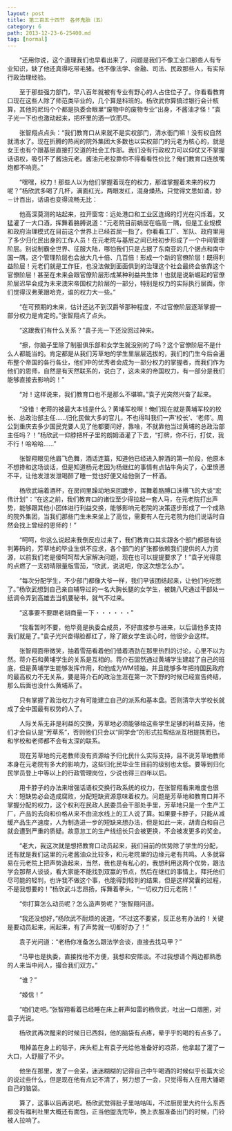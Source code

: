 ```yaml
---
layout: post
title: 第二百五十四节　各怀鬼胎（五）
category: 6
path: 2013-12-23-6-25400.md
tag: [normal]
---
```


　　“还用你说，这个道理我们也早看出来了，问题是我们不像工业口那些人有专业知识，缺了他还真得吃带毛猪。也不像法学、金融、司法、民政那些人，有实际行政治理经验。

　　至于那些强力部门，早八百年就被有专业有野心的人占住位子了。你看看教育口现在这些人除了师范类毕业的，几个算是科班的。杨欣武你算搞过银行会计核算，其他的尼玛个个都是执委会眼里“废物中的废物专业”出身，不酱油才怪！”袁子光一下也也激动起来，把杯里的酒一饮而尽。

　　张智翔点点头：“我们教育口从来就不是实权部门，清水衙门嘛！没有权自然就清水了。现在折腾的热闹的院外集团大多数也以实权部门的元老为核心的，就是女王也有个跟基层直接打交道的社会工作部。我们没有行政权力可以仰仗又不掌握话语权，吸引不了酱油元老。酱油元老投靠你不得看看性价比？俺们教育口连放嘴炮都不响亮。”

　　“嘿嘿，权力！那些人以为他们掌握着现在的权力，那谁掌握着未来的权力呢？”杨欣武多喝了几杯，满面红光，两眼发红，混身燥热，只觉得文思如涌，妙－计百出，话语也变得流畅无比：

　　他高深莫测的站起来，拉开窗帘：远处港口和工业区连绵的灯光在闪烁着。又猛灌了一大口酒，挥舞着胳膊说道：“元老院目前蜗居在临高一隅，但是工业规模和政府治理模式在目前这个世界上已经首屈一指了。你看看工厂、军队、政府里用了多少归化民出身的工作人员！在元老院与基层之间已经初步形成了一个中间管理阶层。别说制霸全世界、征服大陆，哪怕我们只是占据了东南亚的几个据点和南中国一隅，这个管理阶层也会放大几十倍、几百倍！形成一个新的官僚阶层！既得利益阶层！元老们就是工作狂，也没法做到面面俱到的治理这个社会最终会依靠这个官僚阶层！甚至在未来会跟官僚阶层形成某种利益共生体！也就是说新崛起的官僚阶层迟早会成为未来澳宋帝国权力阶层的一部分，特别是权力的实际执行层面，你们觉得汉弗莱跟哈克，谁的权力大一些。”

　　“在可预期的未来，估计还达不到汉爵爷那种程度，不过官僚阶层逐渐掌握一部分权力是肯定的。”张智翔点了点头。

　　“这跟我们有什么关系？”袁子光一下还没回过神来。

　　“擦，你脑子里除了制服俱乐部和女学生就没别的了吗？这个官僚阶层不是什么人都能当的。肯定都是从我们芳草地的学生里层层选拔的，我们的门生今后会遍布整个帝国的各行各业，他们中的优秀者会成为一部分权力的掌握者，而我们作为他们的恩师，自然是有天然联系的，说白了，这未来的帝国权力，有一部分是我们能够直接去影响的！”

　　“对！这样说来，我们教育口也不是那么不堪嘛。”袁子光突然兴奋了起来。

　　“没错！老蒋的被最大本钱是什么？黄埔军校啊！俺们现在就是黄埔军校的校长、总政治部主任……归化民做大多的官儿，不也得叫我们一声‘校长’、‘老师’。周公到重庆去多少国民党要人见了他都要问好，靠啥，不就靠他当过黄埔的总政治部主任吗？！”杨欣武一仰脖把杯子里的朗姆酒灌了下去，“打牌，你不行，打仗，我不行！哈哈哈……”

　　张智翔眼见他眉飞色舞，酒话连篇，知道他已经进入醉酒的第一阶段，他原本不想搀和这场谈话，但是知道杨元老因为杨继红的事情有点钻牛角尖了，心里愤懑不平，让他发泄发泄喝醉了睡一觉也好便又给他倒了一杯酒。

　　杨欣武端着酒杯，在房间里躁动地来回踱步，挥舞着胳膊口沫横飞的大谈“宏伟计划”：“在这之前，我们教育口的诸位至少得拉起一套人马，在元老院打出声势，能够跟其他小团体进行利益交换，能够影响元老院的决策逐步形成了一个成熟的院外集团，当我们那些门生未来坐上了高位，需要有人在元老院为他们说话时自然会找上曾经的恩师的！”

　　“呵呵，你这么说起来我倒反应过来了，我们教育口其实跟各个部门都挺有谈判筹码的，芳草地的毕业生供不应求，各个部门的扩张都依赖我们提供的人力资源，以前我们老是傻呵呵帮大家解决问题，现在也可以提提要求了！”袁子光得意的点燃了一支初晴限量版雪茄，“欣武，说说吧，你这次想怎么办”。

　　“每次分配学生，不少部门都像大爷一样，我们早该团结起来，让他们吃吃憋了。”杨欣武想到自己亲自辅导过的一名大胸长腿的女学生，被魏八尺通过干部处一纸调令弄到高雄去当机要秘书，就气不过来。

　　“这事要不要跟老胡商量一下・・・・・・”

　　“我看暂时不要，他毕竟是执委会成员，不好直接参与进来，以后请他多支持我们就是了。”袁子光兴奋得脸都红了，除了跟女学生谈心时，他很少会这样。

　　张智翔面带微笑，抽着雪茄看着他们借着酒劲在那里热烈的讨论，心里不以为然。蒋介石和黄埔学生的关系是互相的。蒋介石固然通过黄埔学生建起了自己的班底，但是黄埔学生能够发挥作用，和他成为WM领袖，并且能够多年把持国民政府的最高权力不无关系，要是蒋介石的政治生涯在第一次下野的时候已经宣告终结，那么后面也没什么黄埔系了。

　　只有掌握了政治权力才有可能建立自己的派系和基本盘。否则清华大学校长就成了全中国最有权势的人了。

　　人际关系无非是利益的交换，芳草地必须能够给这些学生足够的利益支持，他们才会自认是“芳草系”，否则他们只会以“同学会”的形式拉帮结派互相提携而已，和学校和老师都不会有太深的联系。

　　现在芳草地的元老教师没有资源给予归化民什么实际支持，且不说芳草地教师本身在元老院有多大的影响力，这些归化民毕业生目前的级别也太低。要等到归化民学员登上中等以上的行政管理岗位，少说也得三四年以后。

　　用卡脖子的办法来增强话语权交换行政系统的权力，在张智翔看来难度也很大：短缺势必会造成腐败，分配短缺资源意味着权力。问题是芳草地和教育口并不掌握分配的权力，这个权利在民政人民委员会干部处手里，芳草地只是一个生产工厂，产品的去向和价格从来不由流水线上的工人说了算。如果要卡脖子，只能从减缓产品生产速度，人为制造进一步的短缺来想办法，但是如此一来，胡青白和自己就会遭到严重的质疑。故意怠工的生产线组长只会被更换，不会被发更多的奖金。

　　“老大，我这次就是想把教育口动员起来，我们目前的优势除了学生的分配，还有就是我们这里的元老酱油众比较多，和元老院里的边缘元老有共鸣。人多就容易在元老院上把声势造起来，当然，我也是有私心的，我想利用这两个优势，跟法学会那帮人谈谈，看大家能不能找到双赢的节点，然后在继红的事情上，拜托他们尽可能的轻判，也许我不做这个事，也能得到轻判的结果，但是这样窝囊的过程，不是我想要的！”杨欣武斗志昂扬，挥舞着拳头，“一切权力归元老院！”

　　“你打算怎么动员呢？怎么造声势呢？”张智翔问道。

　　“我还没想好，”杨欣武不耐烦的说道，“不过这不要紧，反正总有办法的！关键是要动员起来，闹起来，有了声势就一切都好办了！”

　　袁子光问道：“老杨你准备怎么跟法学会谈，直接去找马甲？”

　　“马甲也是执委，直接找他不方便，我想和安熙谈。不过我想请个两边都熟悉的人来当中间人，撮合我们双方。”

　　“谁？”

　　“姬信！”

　　“咱们走吧。”张智翔看着已经睡在床上鼾声如雷的杨欣武，吐出一口烟圈，对袁子光说。

　　杨欣武再次醒来的时候日已西斜，他的脑袋有点疼，晕乎乎的喝的有点多了。

　　甩掉盖在身上的毯子，床头柜上有袁子光给他准备好的凉茶，他拿起了灌了一大口，人舒服了不少。

　　他坐在那里，发了一会呆，迷迷糊糊的记得自己中午喝酒的时候似乎长篇大论的说过些什么，但是现在他有点记不清了，努力想了一会，只觉得有人在用大锤砸自己的脑袋。

　　算了，这事以后再说吧。杨欣武觉得肚子里咕咕叫，不过厨房里大约什么东西都没有福利社里大概还有面包，正当他盥洗完毕，换上衣服准备出门的时候，门铃被人拉响了。
